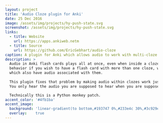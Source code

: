 ```yaml
---
layout: project
title: 'Audio Cloze plugin for Anki'
date: 25 Dec 2016
image: /assets/img/projects/hy-push-state.svg
screenshot: /assets/img/projects/hy-push-state.svg
links:
  - title: Website
    url: https://apps.ankiweb.netm
  - title: Source
    url: https://github.com/EricGebhart/audio-cloze
caption: A plugin for Anki which allows audio to work with multi-cloze flash cards.
description: >
  Audio in Anki flash cards plays all at once, even when inside a cloze. This is non-functional
  behavior if you wish to have a flash card with more than one cloze, which is the whole point,
  which also have audio associated with them.
  
  This plugin fixes that problem by making audio within clozes work just like the text in clozes. 
  You only hear the audio you are supposed to hear when you are supposed to hear it. 

  Technically this is a Python monkey patch.
accent_color: '#4fb1ba'
accent_image:
  background: 'linear-gradient(to bottom,#193747 0%,#233e4c 30%,#3c929e 50%,#d5d5d4 70%,#cdccc8 100%)'
  overlay:    true
---
```

